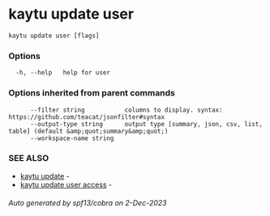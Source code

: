 # kaytu update user



```
kaytu update user [flags]
```

### Options

```
  -h, --help   help for user
```

### Options inherited from parent commands

```
      --filter string           columns to display. syntax: https://github.com/teacat/jsonfilter#syntax
      --output-type string      output type [summary, json, csv, list, table] (default &amp;quot;summary&amp;quot;)
      --workspace-name string   
```

### SEE ALSO

* [kaytu update](kaytu_update)	 - 
* [kaytu update user access](kaytu_update_user_access)	 - 

###### Auto generated by spf13/cobra on 2-Dec-2023
